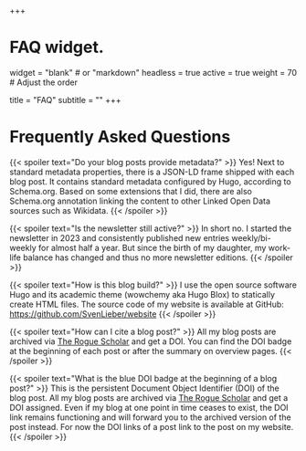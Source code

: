 +++
# FAQ widget.
widget = "blank"  # or "markdown"
headless = true
active = true
weight = 70  # Adjust the order

title = "FAQ"
subtitle = ""
+++

# Frequently Asked Questions

{{< spoiler text="Do your blog posts provide metadata?" >}}
Yes! Next to standard metadata properties, there is a JSON-LD frame shipped with each blog post.
It contains standard metadata configured by Hugo, according to Schema.org.
Based on some extensions that I did, there are also Schema.org annotation linking the content to
other Linked Open Data sources such as Wikidata.
{{< /spoiler >}}

{{< spoiler text="Is the newsletter still active?" >}}
In short no. I started the newsletter in 2023 and consistently published new entries weekly/bi-weekly for almost half a year.
But since the birth of my daughter, my work-life balance has changed and thus no more newsletter editions.
{{< /spoiler >}}

{{< spoiler text="How is this blog build?" >}}
I use the open source software Hugo and its academic theme (wowchemy aka Hugo Blox) to statically create HTML files.
The source code of my website is available at GitHub: https://github.com/SvenLieber/website
{{< /spoiler >}}

{{< spoiler text="How can I cite a blog post?" >}}
All my blog posts are archived via [The Rogue Scholar](https://rogue-scholar.org/) and get a DOI. You can find the DOI badge at the beginning of each post or after the summary on overview pages.
{{< /spoiler >}}


{{< spoiler text="What is the blue DOI badge at the beginning of a blog post?" >}}
This is the persistent Document Object Identifier (DOI) of the blog post.
All my blog posts are archived via [The Rogue Scholar](https://rogue-scholar.org/) and get a DOI assigned.
Even if my blog at one point in time ceases to exist, the DOI link remains functioning and will forward you to the archived version of the post instead.
For now the DOI links of a post link to the post on my website.
{{< /spoiler >}}

